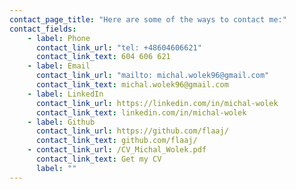 ```yaml
---
contact_page_title: "Here are some of the ways to contact me:"
contact_fields:
    - label: Phone
      contact_link_url: "tel: +48604606621"
      contact_link_text: 604 606 621
    - label: Email
      contact_link_url: "mailto: michal.wolek96@gmail.com"
      contact_link_text: michal.wolek96@gmail.com
    - label: LinkedIn
      contact_link_url: https://linkedin.com/in/michal-wolek
      contact_link_text: linkedin.com/in/michal-wolek
    - label: Github
      contact_link_url: https://github.com/flaaj/
      contact_link_text: github.com/flaaj/
    - contact_link_url: /CV_Michal_Wolek.pdf
      contact_link_text: Get my CV
      label: ""
---
```

